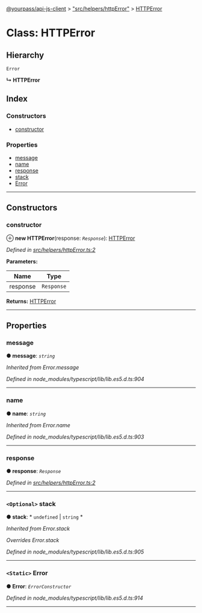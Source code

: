 [@yourpass/api-js-client](../README.md) > ["src/helpers/httpError"](../modules/_src_helpers_httperror_.md) > [HTTPError](../classes/_src_helpers_httperror_.httperror.md)

# Class: HTTPError

## Hierarchy

 `Error`

**↳ HTTPError**

## Index

### Constructors

* [constructor](_src_helpers_httperror_.httperror.md#constructor)

### Properties

* [message](_src_helpers_httperror_.httperror.md#message)
* [name](_src_helpers_httperror_.httperror.md#name)
* [response](_src_helpers_httperror_.httperror.md#response)
* [stack](_src_helpers_httperror_.httperror.md#stack)
* [Error](_src_helpers_httperror_.httperror.md#error)

---

## Constructors

<a id="constructor"></a>

###  constructor

⊕ **new HTTPError**(response: *`Response`*): [HTTPError](_src_helpers_httperror_.httperror.md)

*Defined in [src/helpers/httpError.ts:2](https://github.com/yourpass/yourpass-api-js-client/blob/eaf5d7e/src/helpers/httpError.ts#L2)*

**Parameters:**

| Name | Type |
| ------ | ------ |
| response | `Response` |

**Returns:** [HTTPError](_src_helpers_httperror_.httperror.md)

___

## Properties

<a id="message"></a>

###  message

**● message**: *`string`*

*Inherited from Error.message*

*Defined in node_modules/typescript/lib/lib.es5.d.ts:904*

___
<a id="name"></a>

###  name

**● name**: *`string`*

*Inherited from Error.name*

*Defined in node_modules/typescript/lib/lib.es5.d.ts:903*

___
<a id="response"></a>

###  response

**● response**: *`Response`*

*Defined in [src/helpers/httpError.ts:2](https://github.com/yourpass/yourpass-api-js-client/blob/eaf5d7e/src/helpers/httpError.ts#L2)*

___
<a id="stack"></a>

### `<Optional>` stack

**● stack**: * `undefined` &#124; `string`
*

*Inherited from Error.stack*

*Overrides Error.stack*

*Defined in node_modules/typescript/lib/lib.es5.d.ts:905*

___
<a id="error"></a>

### `<Static>` Error

**● Error**: *`ErrorConstructor`*

*Defined in node_modules/typescript/lib/lib.es5.d.ts:914*

___

